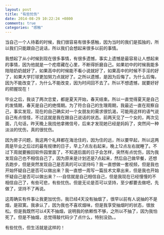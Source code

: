 ```yaml
---
layout: post
title: "有些忧伤"
date: 2014-08-29 10:22:24 +0800
comments: true
categories: "感触"
---
```

  当自己一个人待着的时候，我们很容易有很多感触，因为当时的我们是孤独的，所以我们只能跟自己说话，所以我们会想起来很多以前的事情。 <!--more-->  

  我想起了从小时候到现在很多事情，有很多遗憾，事实上遗憾是最容易让人想起来的事情，因为他就是一个疙瘩藏在心里，不断得折磨自己。如果初中的时候我能多陪陪奶奶就好了，如果高中的时候能不看小说就好了，如果高中的时候不手淫的好了，如果大学打球更加努力点就好了。之所以遗憾，是因为后悔了。为什么后悔，因为不能改变了，为什么不能改变，因为时间回不去了。所以不想遗憾，就要好好的把握现在！    

  毕业之后，我谈了两次恋爱，都是夏天开始，春天结束。所以一直觉得夏天是自己的发情期，春天是自己的绝情期。为了符合自己的生理周期，我最近一直在观察自己，事实发现，现在的自己确实对一个女朋友的需求很饥渴，可能用这样的语气说自己有点怪怪，不过这就是我在跟自己说话的状态。前两天见了一个女的，两次见面，几句话，昨天晚上我找他拿微信号，后来才发现她已经是妈妈了，突然间一种淡淡的忧伤，真的很忧伤。 

  因为房子问题，我这两个礼拜都在海沧住的，因为住的远，所以要早起，所以这两周是毕业之后过的最有规律的日子，早上7点左右起来，晚上12点左右就睡了。不过下周就要搬回软件园里面了，不知道后面的日子会怎样，突然有点忧伤，因为我发现自己也不相信自己了，因为原来是计划还是7点起来，然后自己做早餐，还想去跑步，但是突然发现自己是否真的可以坚持吗？我一直想做一套视频，但是我也开始怀疑自己是否可以做出来？我一直想一周写一篇技术文章出来，但是我也开始怀疑自己是否可以做出来？---自信就是自己相信自己，但是我现在已经慢慢的不相信自己了，有些可悲，有些忧伤。但是无论是否可以坚持，至少都要去做吧，先做了，坚持不了再说。 

  这周确实有件事让我更加忧伤，我已经4天没有抽烟了，很早以前有人说抽的不是烟，是寂寞。我承认了，因为我也不喜欢烟味，但是我享受抽烟时的状态，很放松。但是我既然可以4天不抽烟，说明我的依赖性不够，之所以不抽了，因为我怕死了。但是不抽烟，总觉得敲代码少了点什么，特别没劲。。    
  
  有些忧伤，但生活就是这样的！